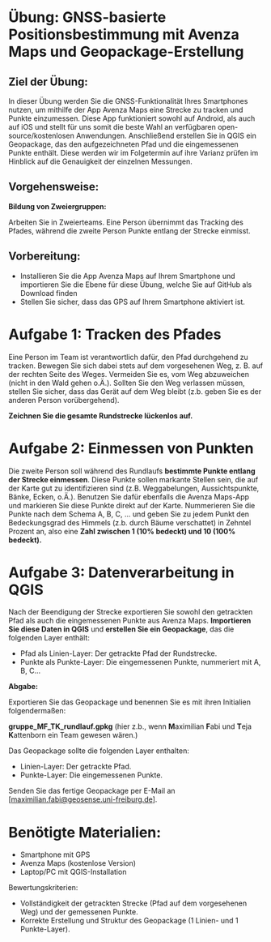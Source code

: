 # Übung: GNSS-basierte Positionsbestimmung mit Avenza Maps und Geopackage-Erstellung

## Ziel der Übung:
In dieser Übung werden Sie die GNSS-Funktionalität Ihres Smartphones nutzen, um mithilfe der App Avenza Maps eine Strecke zu tracken und Punkte einzumessen. Diese App funktioniert sowohl auf Android, als auch auf iOS und stellt für uns somit die beste Wahl an verfügbaren open-source/kostenlosen Anwendungen. Anschließend erstellen Sie in QGIS ein Geopackage, das den aufgezeichneten Pfad und die eingemessenen Punkte enthält. Diese werden wir im Folgetermin auf ihre Varianz prüfen im Hinblick auf die Genauigkeit der einzelnen Messungen.

## Vorgehensweise:
**Bildung von Zweiergruppen:**

Arbeiten Sie in Zweierteams. Eine Person übernimmt das Tracking des Pfades, während die zweite Person Punkte entlang der Strecke einmisst.

## Vorbereitung:

- Installieren Sie die App Avenza Maps auf Ihrem Smartphone und importieren Sie die Ebene für diese Übung, welche Sie auf GitHub als Download finden
- Stellen Sie sicher, dass das GPS auf Ihrem Smartphone aktiviert ist.

# Aufgabe 1: Tracken des Pfades

Eine Person im Team ist verantwortlich dafür, den Pfad durchgehend zu tracken. Bewegen Sie sich dabei stets auf dem vorgesehenen Weg, z. B. auf der rechten Seite des Weges.
Vermeiden Sie es, vom Weg abzuweichen (nicht in den Wald gehen o.Ä.). Sollten Sie den Weg verlassen müssen, stellen Sie sicher, dass das Gerät auf dem Weg bleibt (z.b. geben Sie es der anderen Person vorübergehend).

**Zeichnen Sie die gesamte Rundstrecke lückenlos auf.**

# Aufgabe 2: Einmessen von Punkten

Die zweite Person soll während des Rundlaufs **bestimmte Punkte entlang der Strecke einmessen**. Diese Punkte sollen markante Stellen sein, die auf der Karte gut zu identifizieren sind (z.B. Weggabelungen, Aussichtspunkte, Bänke, Ecken, o.Ä.).
Benutzen Sie dafür ebenfalls die Avenza Maps-App und markieren Sie diese Punkte direkt auf der Karte. Nummerieren Sie die Punkte nach dem Schema A, B, C, ... und geben Sie zu jedem Punkt den Bedeckungsgrad des Himmels (z.b. durch Bäume verschattet) in Zehntel Prozent an, also eine **Zahl zwischen 1 (10% bedeckt) und 10 (100% bedeckt).**

# Aufgabe 3: Datenverarbeitung in QGIS

Nach der Beendigung der Strecke exportieren Sie sowohl den getrackten Pfad als auch die eingemessenen Punkte aus Avenza Maps.
**Importieren Sie diese Daten in QGIS** und **erstellen Sie ein Geopackage**, das die folgenden Layer enthält:

- Pfad als Linien-Layer: Der getrackte Pfad der Rundstrecke.
- Punkte als Punkte-Layer: Die eingemessenen Punkte, nummeriert mit A, B, C...

**Abgabe:**

Exportieren Sie das Geopackage und benennen Sie es mit ihren Initialien folgendermaßen: 

**gruppe_MF_TK_rundlauf.gpkg** (hier z.b., wenn **M**aximilian **F**abi und **T**eja **K**attenborn ein Team gewesen wären.)

Das Geopackage sollte die folgenden Layer enthalten:

- Linien-Layer: Der getrackte Pfad.
- Punkte-Layer: Die eingemessenen Punkte.

Senden Sie das fertige Geopackage per E-Mail an [maximilian.fabi@geosense.uni-freiburg.de].


# Benötigte Materialien:

- Smartphone mit GPS
- Avenza Maps (kostenlose Version)
- Laptop/PC mit QGIS-Installation

Bewertungskriterien:

- Vollständigkeit der getrackten Strecke (Pfad auf dem vorgesehenen Weg) und der gemessenen Punkte.
- Korrekte Erstellung und Struktur des Geopackage (1 Linien- und 1 Punkte-Layer).